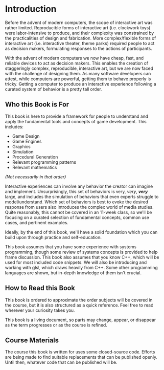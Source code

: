 # Introduction

Before the advent of modern computers, the scope of interactive art was rather limited.
Reproducible forms of interactive art (i.e. clockwork toys) were labor-intensive to produce, and their complexity was constrained by the practicalities of design and fabrication.
More complex/flexible forms of interactive art (i.e. interactive theater, theme parks) required people to act as decision makers, formulating responses to the actions of participants.

With the advent of modern computers we now have cheap, fast, and reliable devices to act as decision makers.
This enables the creation of staggeringly complex, reproducible, interactive art, but we are now faced with the challenge of designing them.
As many software developers can attest, while computers are powerful, getting them to behave properly is tricky.
Getting a computer to produce an interactive experience following a curated system of behavior is a pretty tall order.


## Who this Book is For


This book is here to provide a framework for people to understand and apply the fundamental tools and concepts of game development.
This includes:
- Game Design
- Game Engines
- Graphics
- Simulation
- Procedural Generation
- Relevant programming patterns
- Relevant mathematics

*(Not necessarily in that order)*

Interactive experiences can involve any behavior the creator can imagine and implement.
Unsurprisingly, this set of behaviors is very, *very*, ***very*** large, and includes the simulation of behaviors that even experts struggle to model/understand.
Which set of behaviors is best to evoke the desired response from users also introduces the complex world of media studies.
Quite reasonably, this cannot be covered in an 11-week class, so we'll be focusing on a curated selection of fundamental concepts, common use cases, and pertinent examples.

Ideally, by the end of this book, we'll have a solid foundation which you can build upon through practice and self-education.

This book assumes that you have some experience with systems programming, though some review of systems concepts is provided to help frame discussion.
This book also assumes that you know C++, which will be used for most included code snippets.
We will also be introducing and working with glsl, which draws heavily from C++.
Some other programming languages are shown, but in-depth knowledge of them isn't crucial.



## How to Read this Book

This book is ordered to approximate the order subjects will be covered in the course, but it is also structured as a quick reference.
Feel free to read wherever your curiosity takes you.

This book is a living document, so parts may change, appear, or disappear as the term progresses or as the course is refined.


## Course Materials

The course this book is written for uses some closed-source code.
Efforts are being made to find suitable replacements that can be published openly.
Until then, whatever code that can be published will be.
